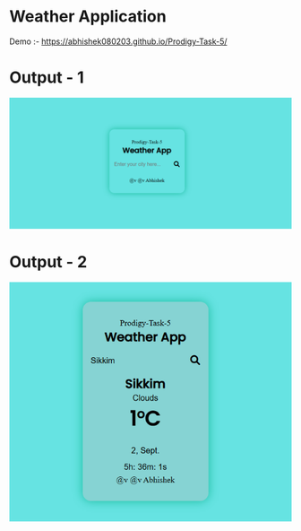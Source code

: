# Weather Application
Demo :- https://abhishek080203.github.io/Prodigy-Task-5/

# Output - 1

![ss](p1.png)

 
# Output - 2

![ss](p2.png)







